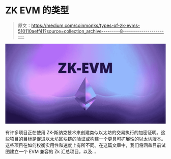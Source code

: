 # ZK EVM 的类型

> 原文：<https://medium.com/coinmonks/types-of-zk-evms-510110aeff41?source=collection_archive---------8----------------------->

![](img/a24d5e37e1906a63acec0d9b300d0deb.png)

有许多项目正在使用 ZK-斯纳克技术来创建类似以太坊的交易执行的加密证明。这些项目的目标是促进以太坊区块链的验证或构建一个更具可扩展性的以太坊版本。这些项目在如何权衡实用性和速度上有所不同。在这篇文章中，我们将涵盖目前试图建立一个 EVM 兼容的 Zk 汇总项目，以及…